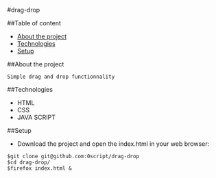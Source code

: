 #drag-drop

##Table of content
* [About the project](#about-the-project)
* [Technologies](#technologies)
* [Setup](#setup)

##About the project

    Simple drag and drop functionnality

##Technologies

* HTML
* CSS
* JAVA SCRIPT

##Setup

* Download the project and open the index.html in your web browser:

```shell
$git clone git@github.com:0script/drag-drop
$cd drag-drop/
$firefox index.html &
```